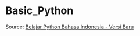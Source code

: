 # Basic_Python

Source:
[Belajar Python Bahasa Indonesia - Versi Baru](https://www.youtube.com/watch?v=iA8lLwmtKQM&list=PLZS-MHyEIRo59lUBwU-XHH7Ymmb04ffOY)